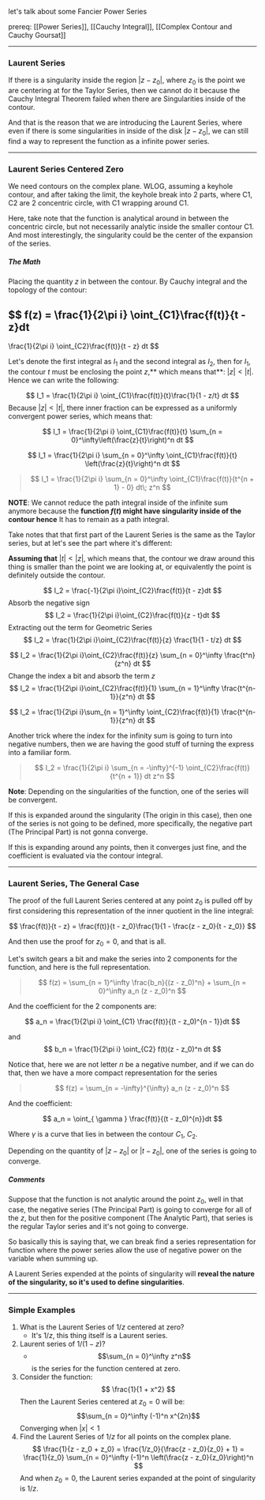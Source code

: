 let's talk about some Fancier Power Series

prereq: [[Power Series]], [[Cauchy Integral]], [[Complex Contour and Cauchy Goursat]]

---
### **Laurent Series**

If there is a singularity inside the region $|z - z_0|$, where $z_0$ is the point we are centering at for the Taylor Series, then we cannot do it because the Cauchy Integral Theorem failed when there are Singularities inside of the contour. 

And that is the reason that we are introducing the Laurent Series, where even if there is some singularities in inside of the disk $|z - z_0|$, we can still find a way to represent the function as a infinite power series.

---
### **Laurent Series Centered Zero**


We need contours on the complex plane. WLOG, assuming a keyhole contour, and after taking the limit, the keyhole break into 2 parts, where C1, C2 are 2 concentric circle, with C1 wrapping around C1. 

Here, take note that the function is analytical around in between the concentric circle, but not necessarily analytic inside the smaller contour C1. And most interestingly, the singularity could be the center of the expansion of the series. 

##### The Math

Placing the quantity $z$ in between the contour. By Cauchy integral and the topology of the contour: 

$$
f(z) = \frac{1}{2\pi i} \oint_{C1}\frac{f(t)}{t - z}dt 
-
\frac{1}{2\pi i} \oint_{C2}\frac{f(t)}{t - z} dt
$$

Let's denote the first integral as $I_1$ and the second integral as $I_2$, then for $I_1$, the contour $t$ must be enclosing the point $z$,** which means that**: $|z| < |t|$. Hence we can write the following: 

$$
I_1 = \frac{1}{2\pi i}
\oint_{C1}\frac{f(t)}{t}\frac{1}{1 - z/t} dt
$$
Because $|z| < |t|$, there inner fraction can be expressed as a uniformly convergent power series, which means that: 

$$
I_1 = \frac{1}{2\pi i}
\oint_{C1}\frac{f(t)}{t}
\sum_{n = 0}^\infty\left(\frac{z}{t}\right)^n
dt
$$

$$
I_1 = \frac{1}{2\pi i}
\sum_{n = 0}^\infty
\oint_{C1}\frac{f(t)}{t}
\left(\frac{z}{t}\right)^n
dt
$$
> $$
> I_1 = \frac{1}{2\pi i}
> \sum_{n = 0}^\infty
> \oint_{C1}\frac{f(t)}{t^{n + 1} - 0}
> dt\; z^n
> $$

**NOTE**: We cannot reduce the path integral inside of the infinite sum anymore because the **function $f(t)$ might have singularity inside of the contour hence** It has to remain as a path integral. 

Take notes that that first part of the Laurent Series is the same as the Taylor series, but at let's see the part where it's different: 

**Assuming that** $|t|< |z|$, which means that, the contour we draw around this thing is smaller than the point we are looking at, or equivalently the point is definitely outside the contour. 

$$
I_2 = \frac{-1}{2\pi i}\oint_{C2}\frac{f(t)}{t - z}dt
$$
Absorb the negative sign 
$$
I_2 = \frac{1}{2\pi i}\oint_{C2}\frac{f(t)}{z - t}dt
$$
Extracting out the term for Geometric Series
$$
I_2 = \frac{1}{2\pi i}\oint_{C2}\frac{f(t)}{z}
\frac{1}{1 - t/z}
dt
$$

$$
I_2 = \frac{1}{2\pi i}\oint_{C2}\frac{f(t)}{z}
\sum_{n = 0}^\infty \frac{t^n}{z^n}
dt
$$
Change the index a bit and absorb the term $z$
$$
I_2 = \frac{1}{2\pi i}\oint_{C2}\frac{f(t)}{1}
\sum_{n = 1}^\infty \frac{t^{n-1}}{z^n}
dt
$$

$$
I_2 = \frac{1}{2\pi i}\sum_{n = 1}^\infty
\oint_{C2}\frac{f(t)}{1}
\frac{t^{n-1}}{z^n}
dt
$$

Another trick where the index for the infinity sum is going to turn into negative numbers, then we are having the good stuff of turning the express into a familiar form. 

> $$
> I_2 = \frac{1}{2\pi i}
> \sum_{n = -\infty}^{-1}
> \oint_{C2}\frac{f(t)}{t^{n + 1}}
> dt
> z^n
> $$

**Note**: Depending on the singularities of the function, one of the series will be convergent. 

If this is expanded around the singularity (The origin in this case), then one of the series is not going to be defined, more specifically, the negative part (The Principal Part) is not gonna converge. 

If this is expanding around any points, then it converges just fine, and the coefficient is evaluated via the contour integral. 

---

### Laurent Series, The General Case

The proof of the full Laurent Series centered at any point $z_0$ is pulled off by first considering this representation of the inner quotient in the line integral: 

$$
\frac{f(t)}{t - z} = \frac{f(t)}{t - z_0}\frac{1}{1 - \frac{z - z_0}{t - z_0}}
$$

And then use the proof for $z_0 = 0$, and that is all. 

Let's switch gears a bit and make the series into 2 components for the function, and here is the full representation. 

> $$
f(z) = 
> \sum_{n = 1}^\infty 
\frac{b_n}{(z - z_0)^n} + \sum_{n = 0}^\infty a_n (z - z_0)^n
> $$

And the coefficient for the 2 components are: 
 
$$
a_n = \frac{1}{2\pi i}
\oint_{C1} \frac{f(t)}{(t - z_0)^{n - 1}}dt
$$

and 
$$
b_n = \frac{1}{2\pi i}
\oint_{C2} f(t)(z - z_0)^n dt
$$

Notice that, here we are not letter $n$ be a negative number, and if we can do that, then we have a more compact representation for the series

> $$
> f(z) = \sum_{n = -\infty}^{\infty}
> a_n (z - z_0)^n
> $$

And the coefficient: 

$$
a_n = \oint_{
\gamma
}
\frac{f(t)}{(t - z_0)^{n}}dt
$$

Where $\gamma$ is a curve that lies in between the contour $C_1$, $C_2$. 

Depending on the quantity of $|z - z_0|$ or $|t - z_0|$, one of the series is going to converge. 

##### Comments

Suppose that the function is not analytic around the point $z_0$, well in that case, the negative series (The Principal Part) is going to converge for all of the $z$, but then for the positive component (The Analytic Part), that series is the regular Taylor series and it's not going to converge. 

So basically this is saying that, we can break find a series representation for function where the power series allow the use of negative power on the variable when summing up. 

A Laurent Series expended at the points of singularity will **reveal the nature of the singularity, so it's used to define singularities**. 

---

### Simple Examples

1. What is the Laurent Series of $1/z$ centered at zero? 
	* It's $1/z$, this thing itself is a Laurent series. 
2. Laurent series of $1/(1 - z)$? 
	* $$\sum_{n = 0}^\infty z^n$$ is the series for the function centered at zero. 
3. Consider the function: 
$$
\frac{1}{1 + x^2}
$$
Then the Laurent Series centered at $z_0 = 0$ will be: 
$$\sum_{n = 0}^\infty (-1)^n x^{2n}$$
Converging when $|x| < 1$
4. Find the Laurent Series of $1/z$ for all points on the complex plane. 
$$
\frac{1}{z - z_0 + z_0} = \frac{1/z_0}{\frac{z - z_0}{z_0} + 1} = \frac{1}{z_0} \sum_{n = 0}^\infty (-1)^n
\left(\frac{z - z_0}{z_0}\right)^n
$$
And when $z_0 = 0$, the Laurent series expanded at the point of singularity is $1/z$. 